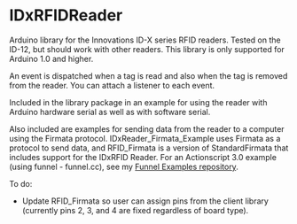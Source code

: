 IDxRFIDReader
===

Arduino library for the Innovations ID-X series RFID readers. Tested on the ID-12, but should work with other readers. This library is only supported for Arduino 1.0 and higher.

An event is dispatched when a tag is read and also when the tag is removed from the reader. You can attach a listener to each event.

Included in the library package in an example for using the reader with Arduino hardware serial as well as with software serial.

Also included are examples for sending data from the reader to a computer using the Firmata protocol. IDxReader_Firmata_Example uses Firmata as a protocol to send data, and RFID_Firmata is a version of StandardFirmata that includes support for the IDxRFID Reader. For an Actionscript 3.0 example (using funnel - funnel.cc), see my [Funnel Examples repository](https://github.com/soundanalogous/Funnel-AS3-Examples/tree/master/Custom_Examples).

To do:

- Update RFID_Firmata so user can assign pins from the client library (currently pins 2, 3, and 4 are fixed regardless of board type).
